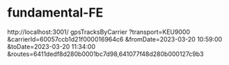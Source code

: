 # fundamental-FE

http://localhost:3001/
    gpsTracksByCarrier
        ?transport=KEU9000
            &carrierId=60057ccb1d21f000016964c6
                &fromDate=2023-03-20 10:59:00
                    &toDate=2023-03-20 11:34:00
                        &routes=6411dedf8d280b0001bc7d98,641077f48d280b000127c9b3